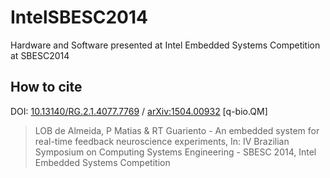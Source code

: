 # IntelSBESC2014

Hardware and Software presented at Intel Embedded Systems Competition at SBESC2014

## How to cite

DOI: [10.13140/RG.2.1.4077.7769](http://dx.doi.org/10.13140/RG.2.1.4077.7769) / [arXiv:1504.00932](http://arxiv.org/abs/1504.00932) \[q-bio.QM\]

> LOB de Almeida, P Matias & RT Guariento - An embedded system for real-time feedback neuroscience experiments,
> In: IV Brazilian Symposium on Computing Systems Engineering - SBESC 2014, Intel Embedded Systems Competition

